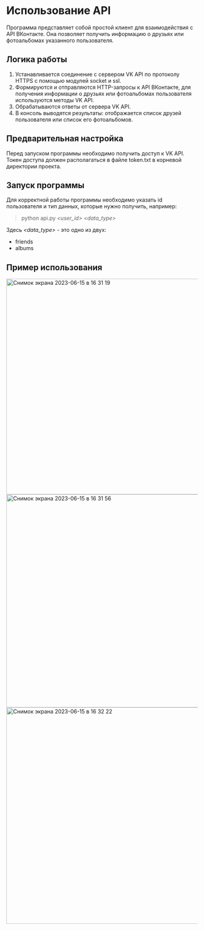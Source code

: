 # Использование API

Программа представляет собой простой клиент для взаимодействия с API ВКонтакте. Она позволяет получить информацию о друзьях или фотоальбомах указанного пользователя.

## Логика работы
1. Устанавливается соединение с сервером VK API по протоколу HTTPS с помощью модулей socket и ssl.
2. Формируются и отправляются HTTP-запросы к API ВКонтакте, для получения информации о друзьях или фотоальбомах пользователя используются методы VK API.
3. Обрабатываются ответы от сервера VK API.
4. В консоль выводятся результаты: отображается список друзей пользователя или список его фотоальбомов.

## Предварительная настройка
Перед запуском программы необходимо получить доступ к VK API. Токен доступа должен располагаться в файле token.txt в корневой директории проекта. 

## Запуск программы
Для корректной работы программы необходимо указать id пользователя и тип данных, которые нужно получить, например:
> python api.py *<user_id>* *<data_type>*

Здесь *<data_type>* - это одно из двух:
* friends
* albums

## Пример использования
<img width="567" alt="Снимок экрана 2023-06-15 в 16 31 19" src="https://github.com/veronikaboyko/internet_protocols/assets/91218615/71903f19-3728-4aa3-a78c-8911b9dd3601">

<img width="560" alt="Снимок экрана 2023-06-15 в 16 31 56" src="https://github.com/veronikaboyko/internet_protocols/assets/91218615/8705b91e-d67e-49fb-85c3-8472d746ce88">

<img width="569" alt="Снимок экрана 2023-06-15 в 16 32 22" src="https://github.com/veronikaboyko/internet_protocols/assets/91218615/ebdb9b36-3ec9-4785-b990-afe5df7d9f72">

